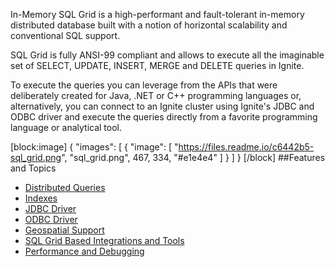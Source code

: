In-Memory SQL Grid is a high-performant and fault-tolerant in-memory distributed database built with a notion of horizontal scalability and conventional SQL support. 

SQL Grid is fully ANSI-99 compliant and allows to execute all the imaginable set of SELECT, UPDATE, INSERT, MERGE and DELETE queries in Ignite. 

To execute the queries you can leverage from the APIs that were deliberately created for Java, .NET or C++ programming languages or, alternatively, you can connect to an Ignite cluster using Ignite's JDBC and ODBC driver and execute the queries directly from a favorite programming language or analytical tool.


[block:image]
{
  "images": [
    {
      "image": [
        "https://files.readme.io/c6442b5-sql_grid.png",
        "sql_grid.png",
        467,
        334,
        "#e1e4e4"
      ]
    }
  ]
}
[/block]
##Features and Topics
* [Distributed Queries](doc:sql-queries) 
* [Indexes](doc:indexes) 
* [JDBC Driver](doc:jdbc-driver) 
* [ODBC Driver](doc:odbc-driver) 
* [Geospatial Support](doc:geospatial-queries) 
* [SQL Grid Based Integrations and Tools](https://apacheignite-mix.readme.io/docs/overview-1)
* [Performance and Debugging](doc:performance-and-debugging)